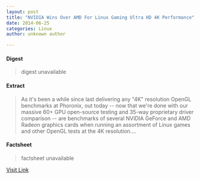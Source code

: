 ```yaml
---
layout: post
title: "NVIDIA Wins Over AMD For Linux Gaming Ultra HD 4K Performance"
date: 2014-06-25
categories: Linux
author: unknown author

---
```



#### Digest
>digest unavailable

#### Extract
>As it's been a while since last delivering any "4K" resolution OpenGL benchmarks at Phoronix, out today -- now that we're done with our massive 60+ GPU open-source testing and 35-way proprietary driver comparison -- are benchmarks of several NVIDIA GeForce and AMD Radeon graphics cards when running an assortment of Linux games and other OpenGL tests at the 4K resolution....

#### Factsheet
>factsheet unavailable

[Visit Link](http://www.phoronix.com/vr.php?view=20577)


